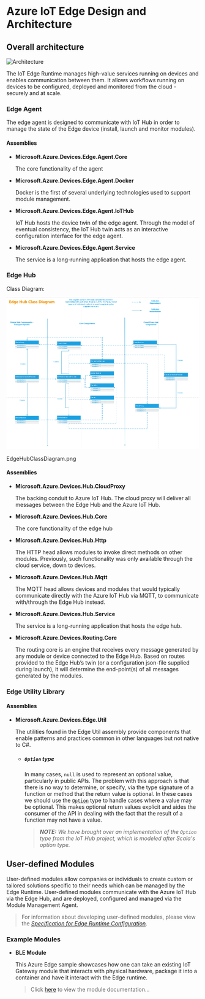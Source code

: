 # Azure IoT Edge Design and Architecture

## Overall architecture

![Architecture](./images/AzureIoTEdgeRuntime__architecture.png)


The IoT Edge Runtime manages high-value services running on devices and enables communication between them. It allows workflows running on devices to be configured, deployed and monitored from the cloud - securely and at scale.

### Edge Agent

  The edge agent is designed to communicate with IoT Hub in order to manage the state of the Edge device (install, launch and monitor modules).
  
#### Assemblies

- **Microsoft.Azure.Devices.Edge.Agent.Core**

  The core functionality of the agent

- **Microsoft.Azure.Devices.Edge.Agent.Docker**

  Docker is the first of several underlying technologies used to support module management.

- **Microsoft.Azure.Devices.Edge.Agent.IoTHub**

  IoT Hub hosts the device twin of the edge agent. Through the model of eventual consistency, the IoT Hub twin acts as an interactive configuration interface for the edge agent.

- **Microsoft.Azure.Devices.Edge.Agent.Service**

  The service is a long-running application that hosts the edge  agent.

### Edge Hub

Class Diagram:

![Edge Hub Class Diagram](./images/EdgeHubClassDiagram.png)

EdgeHubClassDiagram.png

#### Assemblies

- **Microsoft.Azure.Devices.Hub.CloudProxy**

  The backing conduit to Azure IoT Hub. The cloud proxy will deliver all messages between the Edge Hub and the Azure IoT Hub.

- **Microsoft.Azure.Devices.Hub.Core**

  The core functionality of the edge hub

- **Microsoft.Azure.Devices.Hub.Http**

  The HTTP head allows modules to invoke direct methods on other modules. Previously, such functionality was only available through the cloud service, down to devices.

- **Microsoft.Azure.Devices.Hub.Mqtt**

  The MQTT head allows devices and modules that would typically communicate directly with the Azure IoT Hub via MQTT, to communicate with/through the Edge Hub instead.

- **Microsoft.Azure.Devices.Hub.Service**

  The service is a long-running application that hosts the edge hub.

- **Microsoft.Azure.Devices.Routing.Core**

  The routing core is an engine that receives every message generated by any module or device connected to the Edge Hub. Based on routes provided to the Edge Hub’s twin (or a configuration json-file supplied during launch), it will determine the end-point(s) of all messages generated by the modules.

### Edge Utility Library

#### Assemblies

- **Microsoft.Azure.Devices.Edge.Util**

  The utilities found in the Edge Util assembly provide components that enable patterns and practices common in other languages but not native to C#.

  - ##### `Option` type

    In many cases, `null` is used to represent an optional value, particularly in public APIs. The problem with this approach is that there is no way to determine, or specify, via the type signature of a function or method that the return value is optional. In these cases we should use the [`Option`](https://en.wikipedia.org/wiki/Option_type) type to handle cases where a value may be optional. This makes optional return values explicit and aides the consumer of the API in dealing with the fact that the result of a function may not have a value.

    > ***NOTE:** We have brought over an implementation of the `Option` type from the IoT Hub project, which is modeled after Scala's option type.*


User-defined Modules
--------------------

User-defined modules allow companies or individuals to create custom or tailored solutions specific to their needs which can be managed by the Edge Runtime. User-defined modules communicate with the Azure IoT Hub via the Edge Hub, and are deployed, configured and managed via the Module Management Agent.

> For information about developing user-defined modules, please view the [*Specification for Edge Runtime Configuration*](./EdgeRuntimeConfigSpec.md).

### Example Modules

- **BLE Module**

  This Azure Edge sample showcases how one can take an existing IoT Gateway module that interacts with physical hardware, package it into a container and have it interact with the Edge runtime.

  > Click [here](../edge-modules/ble/README.md) to view the module documentation...
